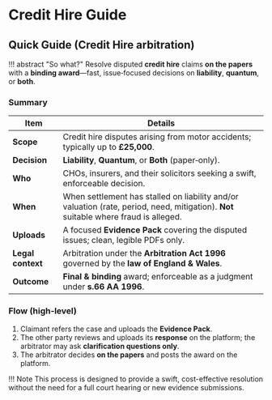 # Credit Hire Guide


## Quick Guide (Credit Hire arbitration)

!!! abstract "So what?"
    Resolve disputed **credit hire** claims **on the papers** with a **binding award**—fast, issue‑focused decisions on **liability**, **quantum**, or **both**.

### Summary

| Item | Details |
|---|---|
| **Scope** | Credit hire disputes arising from motor accidents; typically up to **£25,000**. |
| **Decision** | **Liability**, **Quantum**, or **Both** (paper‑only). |
| **Who** | CHOs, insurers, and their solicitors seeking a swift, enforceable decision. |
| **When** | When settlement has stalled on liability and/or valuation (rate, period, need, mitigation). **Not** suitable where fraud is alleged. |
| **Uploads** | A focused **Evidence Pack** covering the disputed issues; clean, legible PDFs only. |
| **Legal context** | Arbitration under the **Arbitration Act 1996** governed by the **law of England & Wales**. |
| **Outcome** | **Final & binding** award; enforceable as a judgment under **s.66 AA 1996**. |

### Flow (high‑level)

1. Claimant refers the case and uploads the **Evidence Pack**.
2. The other party reviews and uploads its **response** on the platform; the arbitrator may ask **clarification questions only**.
3. The arbitrator decides **on the papers** and posts the award on the platform.

!!! Note
    This process is designed to provide a swift, cost-effective resolution without the need for a full court hearing or new evidence submissions.
